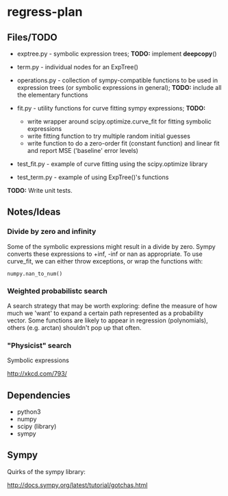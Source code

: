regress-plan
============

Files/TODO
----------

* exptree.py - symbolic expression trees; **TODO:** implement __deepcopy__()
* term.py - individual nodes for an ExpTree()
* operations.py - collection of sympy-compatible functions to be used in expression trees (or symbolic expressions in general); **TODO:** include all the elementary functions
* fit.py - utility functions for curve fitting sympy expressions; **TODO:**
    * write wrapper around scipy.optimize.curve_fit for fitting symbolic expressions
    * write fitting function to try multiple random initial guesses
    * write function to do a zero-order fit (constant function) and linear fit and report MSE ('baseline' error levels)

* test_fit.py - example of curve fitting using the scipy.optimize library
* test_term.py - example of using ExpTree()'s functions

**TODO:** Write unit tests.

Notes/Ideas
-----------

### Divide by zero and infinity ###

Some of the symbolic expressions might result in a divide by zero. Sympy converts these expressions to +inf, -inf or nan as appropriate. To use curve_fit, we can either throw exceptions, or wrap the functions with:

    numpy.nan_to_num()

### Weighted probabilistc search ###

A search strategy that may be worth exploring: define the measure of how much we 'want' to expand a certain path represented as a probability vector. Some functions are likely to appear in regression (polynomials), others (e.g. arctan) shouldn't pop up that often.

### "Physicist" search ###

Symbolic expressions

http://xkcd.com/793/

Dependencies
------------

* python3
* numpy
* scipy (library)
* sympy

Sympy
-----

Quirks of the sympy library:

http://docs.sympy.org/latest/tutorial/gotchas.html